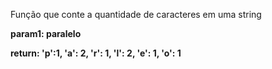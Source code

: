 Função que conte a quantidade de caracteres em uma string

**param1: paralelo**

**return: 'p':1, 'a': 2, 'r': 1, 'l': 2, 'e': 1, 'o': 1**


